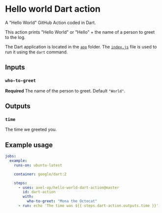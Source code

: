 # Hello world Dart action

A "Hello World" GitHub Action coded in Dart.

This action prints "Hello World" or "Hello" + the name of a person to greet to the log.

The Dart application is located in the [`app`](./app) folder. The [`index.js`](index.js) file is used to run it using the `dart` command.

## Inputs

### `who-to-greet`

**Required** The name of the person to greet. Default `"World"`.

## Outputs

### `time`

The time we greeted you.

## Example usage

```yaml
jobs:
  example:
    runs-on: ubuntu-latest

    container: google/dart:2

    steps:
      - uses: axel-op/hello-world-dart-action@master
        id: dart-action
        with:
          who-to-greet: "Mona the Octocat"
      - run: echo 'The time was ${{ steps.dart-action.outputs.time }}'
```
